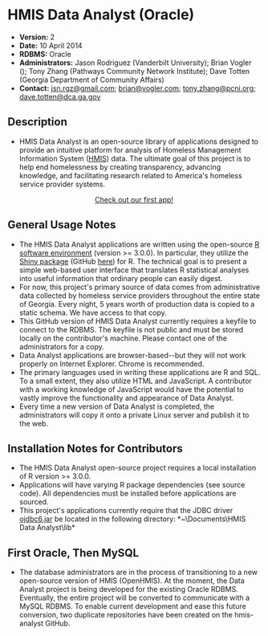 HMIS Data Analyst (Oracle)
==========================
- **Version:**  2
- **Date:**  10 April 2014
- **RDBMS:**  Oracle
- **Administrators:**  Jason Rodriguez (Vanderbilt University); Brian Vogler (); Tony Zhang (Pathways Community Network Institute); Dave Totten (Georgia Department of Community Affairs)
- **Contact:**  jsn.rgz@gmail.com; brian@vogler.com; tony.zhang@pcni.org; dave.totten@dca.ga.gov

Description
------------
- HMIS Data Analyst is an open-source library of applications designed to provide an intuitive platform for analysis of Homeless Management Information System (<a href=http://en.wikipedia.org/wiki/Homeless_Management_Information_Systems>HMIS</a>) data. The ultimate goal of this project is to help end homelessness by creating transparency, advancing knowledge, and facilitating research related to America's homeless service provider systems.

<div align="center"><a href=http://72.242.201.147:3838/Data%20Quality%20JDBC/>Check out our first app!</a></div>

General Usage Notes
--------------------
- The HMIS Data Analyst applications are written using the open-source <a href=http://cran.us.r-project.org/>R software environment</a> (version >= 3.0.0). In particular, they utilize the <a href=http://shiny.rstudio.com/>Shiny package</a> (GitHub <a href=https://github.com/rstudio/shiny>here</a>) for R. The technical goal is to present a simple web-based user interface that translates R statistical analyses into useful information that ordinary people can easily digest.
- For now, this project's primary source of data comes from administrative data collected by homeless service providers throughout the entire state of Georgia. Every night, 5 years worth of production data is copied to a static schema. We have access to that copy.
- This GitHub version of HMIS Data Analyst currently requires a keyfile to connect to the RDBMS. The keyfile is not public and must be stored locally on the contributor's machine. Please contact one of the administrators for a copy.
- Data Analyst applications are browser-based--but they will not work properly on Internet Explorer. Chrome is recommended.
- The primary languages used in writing these applications are R and SQL. To a small extent, they also utilize HTML and JavaScript. A contributor with a working knowledge of JavaScript would have the potential to vastly improve the functionality and appearance of Data Analyst.
- Every time a new version of Data Analyst is completed, the administrators will copy it onto a private Linux server and publish it to the web. 

Installation Notes for Contributors
-------------------------------------------
- The HMIS Data Analyst open-source project requires a local installation of R version >= 3.0.0.
- Applications will have varying R package dependencies (see source code). All dependencies must be installed before applications are sourced.
- This project's applications currently require that the JDBC driver <a href=http://www.oracle.com/technetwork/database/enterprise-edition/jdbc-112010-090769.html>ojdbc6.jar</a> be located in the following directory: *~\Documents\HMIS Data Analyst\lib\*

First Oracle, Then MySQL
-------------------------
- The database administrators are in the process of transitioning to a new open-source version of HMIS (OpenHMIS). At the moment, the Data Analyst project is being developed for the existing Oracle RDBMS. Eventually, the entire project will be converted to communicate with a MySQL RDBMS. To enable current development and ease this future conversion, two duplicate repositories have been created on the hmis-analyst GitHub.
